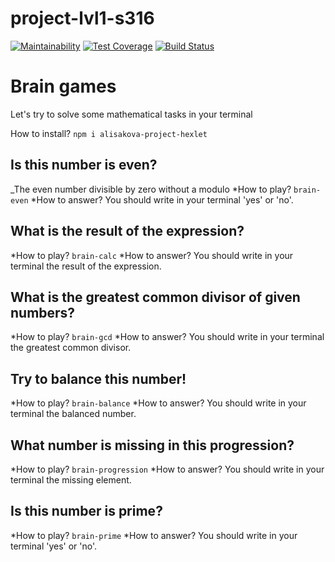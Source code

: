 # project-lvl1-s316
[![Maintainability](https://api.codeclimate.com/v1/badges/bbaa70aa747d15555322/maintainability)](https://codeclimate.com/github/alisakova/project-lvl1-s316/maintainability)
[![Test Coverage](https://api.codeclimate.com/v1/badges/bbaa70aa747d15555322/test_coverage)](https://codeclimate.com/github/alisakova/project-lvl1-s316/test_coverage)
[![Build Status](https://travis-ci.org/alisakova/project-lvl1-s316.svg?branch=master)](https://travis-ci.org/alisakova/project-lvl1-s316)

Brain games
=====================
Let's try to solve some mathematical tasks in your terminal

How to install?
`npm i alisakova-project-hexlet`

Is this number is even?
-----------------------------------
_The even number divisible by zero without a modulo
*How to play? 
`brain-even`
*How to answer? 
You should write in your terminal 'yes' or 'no'.


What is the result of the expression?
-----------------------------------
*How to play? 
`brain-calc`
*How to answer? 
You should write in your terminal the result of the expression.

What is the greatest common divisor of given numbers?
-----------------------------------
*How to play? 
`brain-gcd`
*How to answer? 
You should write in your terminal the greatest common divisor.

Try to balance this number!
-----------------------------------
*How to play? 
`brain-balance`
*How to answer? 
You should write in your terminal the balanced number.

What number is missing in this progression?
-----------------------------------
*How to play? 
`brain-progression`
*How to answer? 
You should write in your terminal the missing element.

Is this number is prime?
-----------------------------------
*How to play? 
`brain-prime`
*How to answer? 
You should write in your terminal 'yes' or 'no'.

